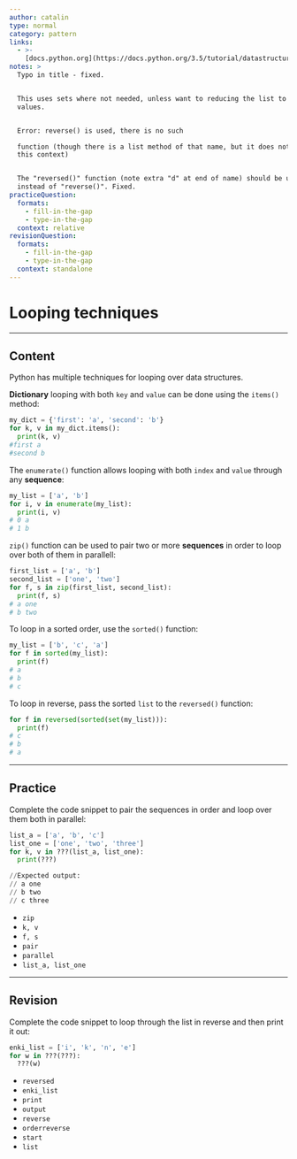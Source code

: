 ```yaml
---
author: catalin
type: normal
category: pattern
links:
  - >-
    [docs.python.org](https://docs.python.org/3.5/tutorial/datastructures.html#looping-techniques){website}
notes: >
  Typo in title - fixed.


  This uses sets where not needed, unless want to reducing the list to unique
  values.


  Error: reverse() is used, there is no such

  function (though there is a list method of that name, but it does not work in
  this context)


  The "reversed()" function (note extra "d" at end of name) should be used
  instead of "reverse()". Fixed.
practiceQuestion:
  formats:
    - fill-in-the-gap
    - type-in-the-gap
  context: relative
revisionQuestion:
  formats:
    - fill-in-the-gap
    - type-in-the-gap
  context: standalone
---
```


# Looping techniques


---

## Content

Python has multiple techniques for looping over data structures.

**Dictionary** looping with both `key` and `value` can be done using the `items()` method:

```python
my_dict = {'first': 'a', 'second': 'b'}
for k, v in my_dict.items():
  print(k, v)
#first a
#second b
```

The `enumerate()` function allows looping with both `index` and `value` through any **sequence**:

```python
my_list = ['a', 'b']
for i, v in enumerate(my_list):
  print(i, v)
# 0 a
# 1 b
```

`zip()` function can be used to pair two or more **sequences** in order to loop over both of them in parallell:

```python
first_list = ['a', 'b']
second_list = ['one', 'two']
for f, s in zip(first_list, second_list):
  print(f, s)
# a one
# b two
```

To loop in a sorted order, use the `sorted()` function:

```python
my_list = ['b', 'c', 'a']
for f in sorted(my_list):
  print(f)
# a
# b
# c
```

To loop in reverse, pass the sorted `list` to the `reversed()` function:

```python
for f in reversed(sorted(set(my_list))):
  print(f)
# c
# b
# a
```


---

## Practice

Complete the code snippet to pair the sequences in order and loop over them both in parallel:

```python
list_a = ['a', 'b', 'c']
list_one = ['one', 'two', 'three']
for k, v in ???(list_a, list_one):
  print(???)

//Expected output:
// a one
// b two
// c three
```

- `zip`
- `k, v`
- `f, s`
- `pair`
- `parallel`
- `list_a, list_one`


---

## Revision

Complete the code snippet to loop through the list in reverse and then print it out:

```python
enki_list = ['i', 'k', 'n', 'e']
for w in ???(???):
  ???(w)

```

- `reversed`
- `enki_list`
- `print`
- `output`
- `reverse`
- `orderreverse`
- `start`
- `list`
 
